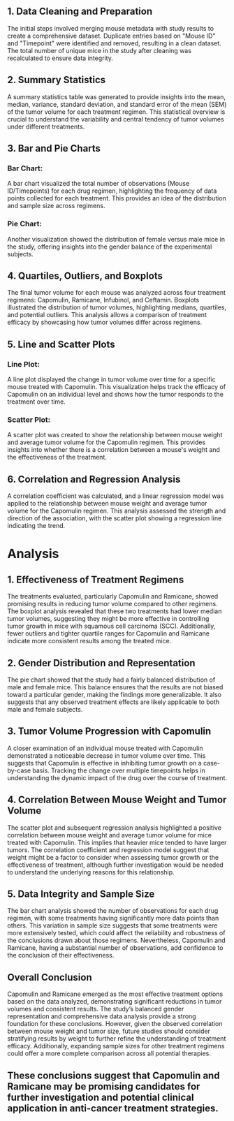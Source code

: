 ## 1. Data Cleaning and Preparation
The initial steps involved merging mouse metadata with study results to create a comprehensive dataset. Duplicate entries based on "Mouse ID" and "Timepoint" were identified and removed, resulting in a clean dataset. The total number of unique mice in the study after cleaning was recalculated to ensure data integrity.

## 2. Summary Statistics
A summary statistics table was generated to provide insights into the mean, median, variance, standard deviation, and standard error of the mean (SEM) of the tumor volume for each treatment regimen. This statistical overview is crucial to understand the variability and central tendency of tumor volumes under different treatments.

## 3. Bar and Pie Charts
### Bar Chart: 
A bar chart visualized the total number of observations (Mouse ID/Timepoints) for each drug regimen, highlighting the frequency of data points collected for each treatment. This provides an idea of the distribution and sample size across regimens.
### Pie Chart: 
Another visualization showed the distribution of female versus male mice in the study, offering insights into the gender balance of the experimental subjects.

## 4. Quartiles, Outliers, and Boxplots
The final tumor volume for each mouse was analyzed across four treatment regimens: Capomulin, Ramicane, Infubinol, and Ceftamin. Boxplots illustrated the distribution of tumor volumes, highlighting medians, quartiles, and potential outliers. This analysis allows a comparison of treatment efficacy by showcasing how tumor volumes differ across regimens.

## 5. Line and Scatter Plots
### Line Plot:
A line plot displayed the change in tumor volume over time for a specific mouse treated with Capomulin. This visualization helps track the efficacy of Capomulin on an individual level and shows how the tumor responds to the treatment over time.
### Scatter Plot:
A scatter plot was created to show the relationship between mouse weight and average tumor volume for the Capomulin regimen. This provides insights into whether there is a correlation between a mouse's weight and the effectiveness of the treatment.

## 6. Correlation and Regression Analysis
A correlation coefficient was calculated, and a linear regression model was applied to the relationship between mouse weight and average tumor volume for the Capomulin regimen. This analysis assessed the strength and direction of the association, with the scatter plot showing a regression line indicating the trend.

# Analysis

## 1. Effectiveness of Treatment Regimens
The treatments evaluated, particularly Capomulin and Ramicane, showed promising results in reducing tumor volume compared to other regimens. The boxplot analysis revealed that these two treatments had lower median tumor volumes, suggesting they might be more effective in controlling tumor growth in mice with squamous cell carcinoma (SCC). Additionally, fewer outliers and tighter quartile ranges for Capomulin and Ramicane indicate more consistent results among the treated mice.

## 2. Gender Distribution and Representation
The pie chart showed that the study had a fairly balanced distribution of male and female mice. This balance ensures that the results are not biased toward a particular gender, making the findings more generalizable. It also suggests that any observed treatment effects are likely applicable to both male and female subjects.

## 3. Tumor Volume Progression with Capomulin
A closer examination of an individual mouse treated with Capomulin demonstrated a noticeable decrease in tumor volume over time. This suggests that Capomulin is effective in inhibiting tumor growth on a case-by-case basis. Tracking the change over multiple timepoints helps in understanding the dynamic impact of the drug over the course of treatment.

## 4. Correlation Between Mouse Weight and Tumor Volume
The scatter plot and subsequent regression analysis highlighted a positive correlation between mouse weight and average tumor volume for mice treated with Capomulin. This implies that heavier mice tended to have larger tumors. The correlation coefficient and regression model suggest that weight might be a factor to consider when assessing tumor growth or the effectiveness of treatment, although further investigation would be needed to understand the underlying reasons for this relationship.

## 5. Data Integrity and Sample Size
The bar chart analysis showed the number of observations for each drug regimen, with some treatments having significantly more data points than others. This variation in sample size suggests that some treatments were more extensively tested, which could affect the reliability and robustness of the conclusions drawn about those regimens. Nevertheless, Capomulin and Ramicane, having a substantial number of observations, add confidence to the conclusion of their effectiveness.

## Overall Conclusion
Capomulin and Ramicane emerged as the most effective treatment options based on the data analyzed, demonstrating significant reductions in tumor volumes and consistent results. The study’s balanced gender representation and comprehensive data analysis provide a strong foundation for these conclusions. However, given the observed correlation between mouse weight and tumor size, future studies should consider stratifying results by weight to further refine the understanding of treatment efficacy. Additionally, expanding sample sizes for other treatment regimens could offer a more complete comparison across all potential therapies.

## These conclusions suggest that Capomulin and Ramicane may be promising candidates for further investigation and potential clinical application in anti-cancer treatment strategies.
